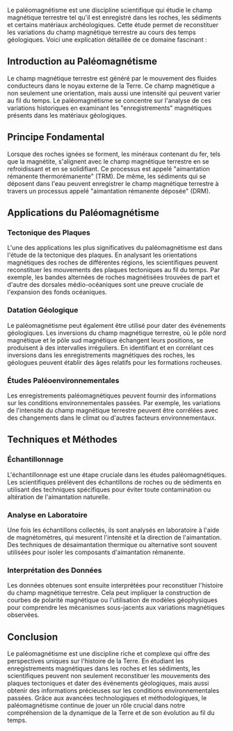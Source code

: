 Le paléomagnétisme est une discipline scientifique qui étudie le champ magnétique terrestre tel qu'il est enregistré dans les roches, les sédiments et certains matériaux archéologiques. Cette étude permet de reconstituer les variations du champ magnétique terrestre au cours des temps géologiques. Voici une explication détaillée de ce domaine fascinant :

## Introduction au Paléomagnétisme

Le champ magnétique terrestre est généré par le mouvement des fluides conducteurs dans le noyau externe de la Terre. Ce champ magnétique a non seulement une orientation, mais aussi une intensité qui peuvent varier au fil du temps. Le paléomagnétisme se concentre sur l'analyse de ces variations historiques en examinant les "enregistrements" magnétiques présents dans les matériaux géologiques.

## Principe Fondamental

Lorsque des roches ignées se forment, les minéraux contenant du fer, tels que la magnétite, s'alignent avec le champ magnétique terrestre en se refroidissant et en se solidifiant. Ce processus est appelé "aimantation rémanente thermorémanente" (TRM). De même, les sédiments qui se déposent dans l'eau peuvent enregistrer le champ magnétique terrestre à travers un processus appelé "aimantation rémanente déposée" (DRM).

## Applications du Paléomagnétisme

### Tectonique des Plaques

L'une des applications les plus significatives du paléomagnétisme est dans l'étude de la tectonique des plaques. En analysant les orientations magnétiques des roches de différentes régions, les scientifiques peuvent reconstituer les mouvements des plaques tectoniques au fil du temps. Par exemple, les bandes alternées de roches magnétisées trouvées de part et d'autre des dorsales médio-océaniques sont une preuve cruciale de l'expansion des fonds océaniques.

### Datation Géologique

Le paléomagnétisme peut également être utilisé pour dater des événements géologiques. Les inversions du champ magnétique terrestre, où le pôle nord magnétique et le pôle sud magnétique échangent leurs positions, se produisent à des intervalles irréguliers. En identifiant et en corrélant ces inversions dans les enregistrements magnétiques des roches, les géologues peuvent établir des âges relatifs pour les formations rocheuses.

### Études Paléoenvironnementales

Les enregistrements paléomagnétiques peuvent fournir des informations sur les conditions environnementales passées. Par exemple, les variations de l'intensité du champ magnétique terrestre peuvent être corrélées avec des changements dans le climat ou d'autres facteurs environnementaux.

## Techniques et Méthodes

### Échantillonnage

L'échantillonnage est une étape cruciale dans les études paléomagnétiques. Les scientifiques prélèvent des échantillons de roches ou de sédiments en utilisant des techniques spécifiques pour éviter toute contamination ou altération de l'aimantation naturelle.

### Analyse en Laboratoire

Une fois les échantillons collectés, ils sont analysés en laboratoire à l'aide de magnétomètres, qui mesurent l'intensité et la direction de l'aimantation. Des techniques de désaimantation thermique ou alternative sont souvent utilisées pour isoler les composants d'aimantation rémanente.

### Interprétation des Données

Les données obtenues sont ensuite interprétées pour reconstituer l'histoire du champ magnétique terrestre. Cela peut impliquer la construction de courbes de polarité magnétique ou l'utilisation de modèles géophysiques pour comprendre les mécanismes sous-jacents aux variations magnétiques observées.

## Conclusion

Le paléomagnétisme est une discipline riche et complexe qui offre des perspectives uniques sur l'histoire de la Terre. En étudiant les enregistrements magnétiques dans les roches et les sédiments, les scientifiques peuvent non seulement reconstituer les mouvements des plaques tectoniques et dater des événements géologiques, mais aussi obtenir des informations précieuses sur les conditions environnementales passées. Grâce aux avancées technologiques et méthodologiques, le paléomagnétisme continue de jouer un rôle crucial dans notre compréhension de la dynamique de la Terre et de son évolution au fil du temps.